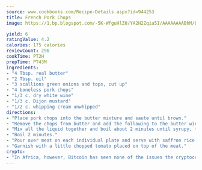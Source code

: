 ```yaml
---
source: www.cookbooks.com/Recipe-Details.aspx?id=944253
title: French Pork Chops
image: https://1.bp.blogspot.com/-5K-WfguHlZ0/YA2H2Zqia5I/AAAAAAAABhM/Bdgu68p4aG0Q6jWdy3eGaUXSKw5p3sdxwCLcBGAsYHQ/s324/7.png

yield: 6
ratingValue: 4.2
calories: 175 calories
reviewCount: 296
cookTime: PT2H
prepTime: PT43M
ingredients:
- "4 Tbsp. real butter"
- "2 Tbsp. oil"
- "3 scallions green onions and tops, cut up"
- "4 boneless pork chops"
- "1/3 c. dry white wine"
- "1/3 c. Dijon mustard"
- "1/2 c. whipping cream unwhipped"
directions:
- "Place pork chops into the butter mixture and saute until brown."
- "Remove the chops from butter and add the following to the butter wine and mustard."
- "Mix all the liquid together and boil about 2 minutes until syrupy, then add whipping cream."
- "Boil 2 minutes."
- "Pour over meat on each individual plate and serve with saffron rice with a few baby French peas on top."
- "Garnish with a little chopped tomato placed on top of the meat."
crypto:
- "In Africa, however, Bitcoin has seen none of the issues the cryptocurrency experienced globally."
---
```

